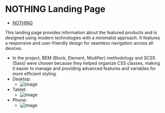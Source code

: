 # NOTHING Landing Page 
- [NOTHING](https://nataligru.github.io/landing_page_for_NOTHING/)

This landing page provides information about the featured products and is designed using modern technologies with a minimalist approach. It features a responsive and user-friendly design for seamless navigation across all devices.
- In the project, BEM (Block, Element, Modifier) methodology and SCSS (Sass) were chosen because they helped organize CSS classes, making it easier to manage and providing advanced features and variables for more efficient styling.
- Desktop:
  - ![image](https://github.com/NataliGru/landing_page_for_NOTHING/assets/133240440/621b4af8-5385-4d26-b91d-0ab09e263853)
- Tablet:
  - ![image](https://github.com/NataliGru/landing_page_for_NOTHING/assets/133240440/1b56d052-909d-4fad-b5ac-600c429d98c3)
- Phone:
  - ![image](https://github.com/NataliGru/landing_page_for_NOTHING/assets/133240440/eb8c6725-552b-4abb-a85b-5e76af187acc)

